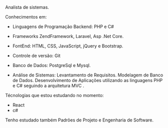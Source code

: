 Analista de sistemas.

Conhecimentos em:
- Linguagens de Programação Backend: PHP e C#
- Frameworks ZendFramework, Laravel, Asp .Net Core.

- FontEnd: HTML, CSS, JavaScript, jQuery e Bootstrap.	

- Controle de versão: Git

- Banco de Dados: PostgreSql  e Mysql.

- Análise de Sistemas: Levantamento de Requisitos.
  Modelagem de Banco de Dados.
 Desenvolvimento de Aplicações utilizando as linguagens PHP e C# seguindo a arquitetura MVC .
 
 Técnologias que estou estudando no momento:
   - React 
   - c#
   
   Tenho estudado também Padrões de Projeto e Engenharia de Software.
   
